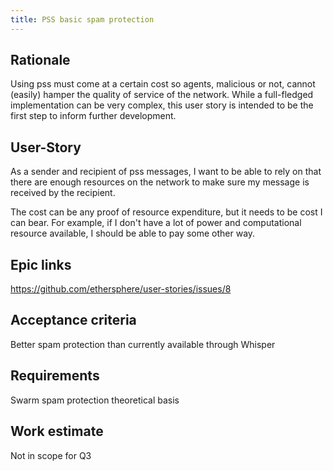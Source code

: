 ```yaml
---
title: PSS basic spam protection
---
```


## Rationale ##

Using pss must come at a certain cost so agents, malicious or not, cannot (easily) hamper the quality of service of the network. While a full-fledged implementation can be very complex, this user story is intended to be the first step to inform further development.

## User-Story ##

As a sender and recipient of pss messages, I want to be able to rely on that there are enough resources on the network to make sure my message is received by the recipient.

The cost can be any proof of resource expenditure, but it needs to be cost I can bear. For example, if I don't have a lot of power and computational resource available, I should be able to pay some other way.

## Epic links ##

https://github.com/ethersphere/user-stories/issues/8

## Acceptance criteria ##

Better spam protection than currently available through Whisper

## Requirements ##

Swarm spam protection theoretical basis

## Work estimate ##

Not in scope for Q3
